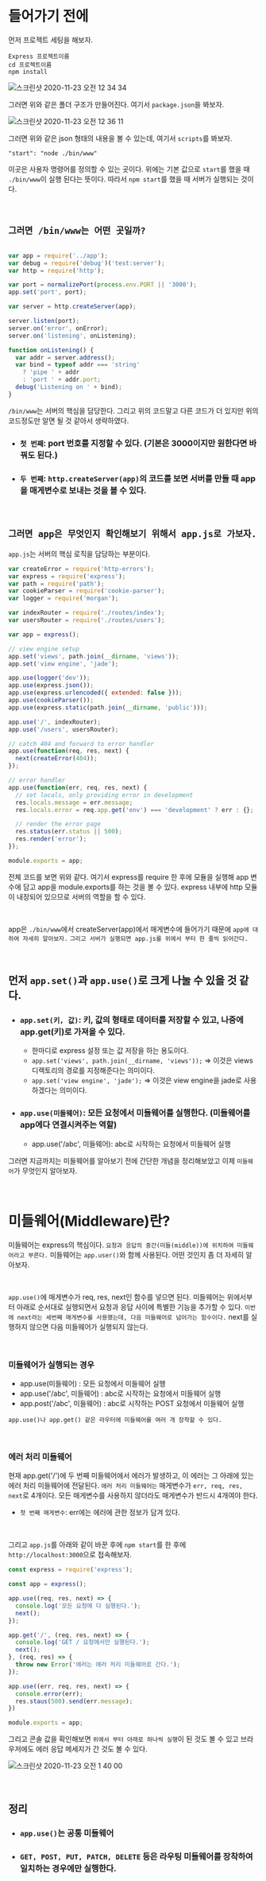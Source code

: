 # 들어가기 전에

먼저 프로젝트 세팅을 해보자. 

```
Express 프로젝트이름
cd 프로젝트이름
npm install 
```

![스크린샷 2020-11-23 오전 12 34 34](https://user-images.githubusercontent.com/45676906/99908072-b0e78400-2d23-11eb-97a0-537e8b975740.png)

그러면 위와 같은 폴더 구조가 만들어진다. 여기서 `package.json`을 봐보자.

![스크린샷 2020-11-23 오전 12 36 11](https://user-images.githubusercontent.com/45676906/99908107-f310c580-2d23-11eb-9cb5-4f080d188de9.png)

그러면 위와 같은 json 형태의 내용을 볼 수 있는데, 여기서 `scripts`를 봐보자. 

```
"start": "node ./bin/www"
```

이곳은 사용자 명령어를 정의할 수 있는 곳이다. 위에는 기본 값으로 `start`를 했을 때 `./bin/www`이 실행 된다는 뜻이다. 따라서
`npm start`를 했을 때 서버가 실행되는 것이다.

<br>

## `그러면 /bin/www는 어떤 곳일까?`

```javascript

var app = require('../app');
var debug = require('debug')('test:server');
var http = require('http');

var port = normalizePort(process.env.PORT || '3000');
app.set('port', port);

var server = http.createServer(app);

server.listen(port);
server.on('error', onError);
server.on('listening', onListening);

function onListening() {
  var addr = server.address();
  var bind = typeof addr === 'string'
    ? 'pipe ' + addr
    : 'port ' + addr.port;
  debug('Listening on ' + bind);
}
``` 

`/bin/www`는 서버의 핵심을 담당한다. 그리고 위의 코드말고 다른 코드가 더 있지만 위의 코드정도만 알면 될 것 같아서 생략하였다. 

- ### `첫 번째`: port 번호를 지정할 수 있다. (기본은 3000이지만 원한다면 바꿔도 된다.)
- ### `두 번째`: `http.createServer(app)`의 코드를 보면 서버를 만들 때 app을 매게변수로 보내는 것을 볼 수 있다.

<br>

## `그러면 app은 무엇인지 확인해보기 위해서 app.js로 가보자.`

`app.js`는 서버의 핵심 로직을 담당하는 부분이다. 

```javascript
var createError = require('http-errors');
var express = require('express');
var path = require('path');
var cookieParser = require('cookie-parser');
var logger = require('morgan');

var indexRouter = require('./routes/index');
var usersRouter = require('./routes/users');

var app = express();

// view engine setup
app.set('views', path.join(__dirname, 'views'));
app.set('view engine', 'jade');

app.use(logger('dev'));
app.use(express.json());
app.use(express.urlencoded({ extended: false }));
app.use(cookieParser());
app.use(express.static(path.join(__dirname, 'public')));

app.use('/', indexRouter);
app.use('/users', usersRouter);

// catch 404 and forward to error handler
app.use(function(req, res, next) {
  next(createError(404));
});

// error handler
app.use(function(err, req, res, next) {
  // set locals, only providing error in development
  res.locals.message = err.message;
  res.locals.error = req.app.get('env') === 'development' ? err : {};

  // render the error page
  res.status(err.status || 500);
  res.render('error');
});

module.exports = app;
```

전체 코드를 보면 위와 같다. 여기서 express를 require 한 후에 모듈을 실행해 app 변수에 담고 app을 module.exports를 하는 것을 볼 수 있다.
express 내부에 http 모듈이 내장되어 있으므로 서버의 역할을 할 수 있다. 

<br>

app은 `./bin/www`에서 createServer(app)에서 매게변수에 들어가기 때문에 `app에 대하여 자세히 알아보자.`
`그리고 서버가 실행되면 app.js를 위에서 부터 한 줄씩 읽어간다.`

<br>

## 먼저 `app.set()`과 `app.use()`로 크게 나눌 수 있을 것 같다.

- ### `app.set(키, 값)`: 키, 값의 형태로 데이터를 저장할 수 있고, 나중에 app.get(키)로 가져올 수 있다. 
    -  한마디로 express 설정 또는 값 저장을 하는 용도이다.
    - `app.set('views', path.join(__dirname, 'views'));` => 이것은 views 디렉토리의 경로를 지정해준다는 의미이다.
    - `app.set('view engine', 'jade');` => 이것은 view engine을 jade로 사용하겠다는 의미이다.

- ### `app.use(미들웨어)`: 모든 요청에서 미들웨어를 실행한다. (미들웨어를 app에다 연결시켜주는 역할)
    - app.use('/abc', 미들웨어): abc로 시작하는 요청에서 미들웨어 실행


그러면 지금까지는 미들웨어를 알아보기 전에 간단한 개념을 정리해보았고 이제 `미들웨어`가 무엇인지 알아보자. 

<br>

# 미들웨어(Middleware)란?

미들웨어는 express의 핵심이다. `요청과 응답의 중간(미들(middle))에 위치하여 미들웨어라고 부른다.` 
미들웨어는 `app.user()`와 함께 사용된다. 어떤 것인지 좀 더 자세히 알아보자. 

<br>

`app.use()`에 매게변수가 req, res, next인 함수를 넣으면 된다. 미들웨어는 위에서부터 아래로 순서대로 실행되면서 요청과 응답 사이에 특별한 기능을 추가할 수 있다.
`이번에 next라는 세번째 매게변수를 사용했는데, 다음 미들웨어로 넘어가는 함수이다.` next를 실행하지 않으면 다음 미들웨어가 실행되지 않는다. 

<br>

### 미들웨어가 실행되는 경우

- app.use(미들웨어) : 모든 요청에서 미들웨어 실행
- app.use('/abc', 미들웨어) : abc로 시작하는 요청에서 미들웨어 실행
- app.post('/abc', 미들웨어) : abc로 시작하는 POST 요청에서 미들웨어 실행

`app.use()나 app.get() 같은 라우터에 미들웨어를 여러 개 장착할 수 있다.`

<br>

### 에러 처리 미들웨어

현재 app.get('/')에 두 번째 미들웨어에서 에러가 발생하고, 이 에러는 그 아래에 있는 에러 처리 미들웨어에 전달된다.
`에러 처리 미들웨어는` 매게변수가 `err, req, res, next`로 4개이다. 모든 매게변수를 사용하지 않더라도 매게변수가 반드시 4개여야 한다.

- `첫 번째 매게변수`: err에는 에러에 관한 정보가 담겨 있다.

<br>

그리고 `app.js`를 아래와 같이 바꾼 후에 `npm start`를 한 후에 `http://localhost:3000`으로 접속해보자.

```javascript
const express = require('express');

const app = express();

app.use((req, res, next) => {
  console.log('모든 요청에 다 실행된다.');
  next();
});

app.get('/', (req, res, next) => {
  console.log('GET / 요청에서만 실행된다.');
  next();
}, (req, res) => {
  throw new Error('에러는 에러 처리 미들웨어로 간다.');
});

app.use((err, req, res, next) => {
  console.error(err);
  res.staus(500).send(err.message);
})

module.exports = app;
```

그리고 콘솔 값을 확인해보면 `위에서 부터 아래로 하나씩 실행`이 된 것도 볼 수 있고 브라우저에도 에러 응답 메세지가 간 것도 볼 수 있다.

![스크린샷 2020-11-23 오전 1 40 00](https://user-images.githubusercontent.com/45676906/99909597-e3e24580-2d2c-11eb-9a55-eab06cd08f3e.png)


<br>

## 정리

- ### `app.use()`는 공통 미들웨어
- ### `GET, POST, PUT, PATCH, DELETE` 등은 라우팅 미들웨어를 장착하여 일치하는 경우에만 실행한다.   


